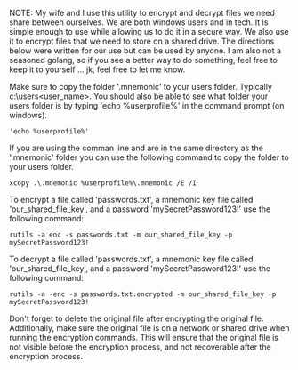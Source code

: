 NOTE: My wife and I use this utility to encrypt and decrypt files we need share
between ourselves. We are both windows users and in tech. It is simple enough to
use while allowing us to do it in a secure way. We also use it to encrypt files
that we need to store on a shared drive. The directions below were written for
our use but can be used by anyone. I am also not a seasoned golang, so if you
see a better way to do something, feel free to keep it to yourself ... jk, feel
free to let me know.

Make sure to copy the folder '.mnemonic' to your users folder. Typically
c:\users\<user_name>. You should also be able to see what folder your users
folder is by typing 'echo %userprofile%' in the command prompt (on windows).

```
'echo %userprofile%'
```

If you are using the comman line and are in the same directory as the
'.mnemonic' folder you can use the following command to copy the folder to your
users folder.

```
xcopy .\.mnemonic %userprofile%\.mnemonic /E /I
```

To encrypt a file called 'passwords.txt', a mnemonic key file called
'our_shared_file_key', and a password 'mySecretPassword123!' use the following
command:

```
rutils -a enc -s passwords.txt -m our_shared_file_key -p mySecretPassword123!
```

To decrypt a file called 'passwords.txt', a mnemonic key file called
'our_shared_file_key', and a password 'mySecretPassword123!' use the following
command:

```
rutils -a -enc -s passwords.txt.encrypted -m our_shared_file_key -p mySecretPassword123!
```

Don't forget to delete the original file after encrypting the original file.
Additionally, make sure the original file is on a network or shared drive when
running the encryption commands. This will ensure that the original file is not
visible before the encryption process, and not recoverable after the encryption
process.
